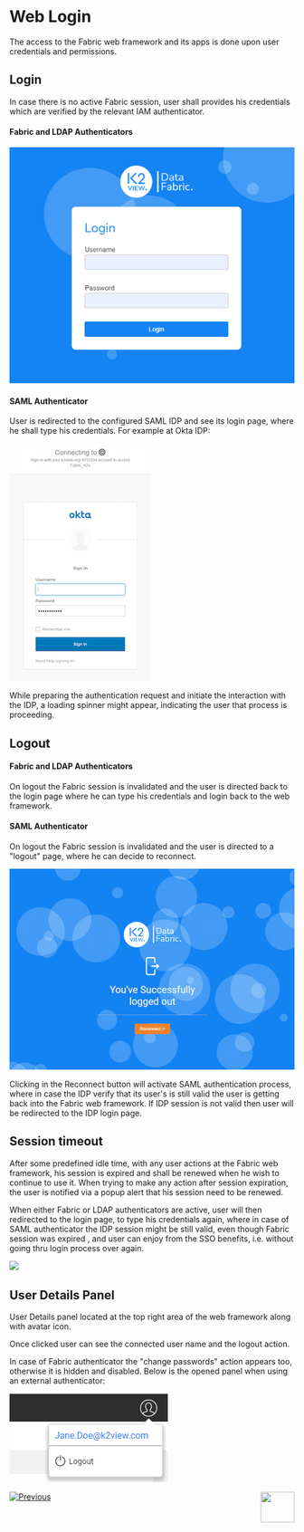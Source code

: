 # Web Login

The access to the Fabric web framework and its apps is done upon user credentials and permissions. 



## Login

In case there is no active Fabric session, user shall provides his credentials which are verified by the relevant IAM authenticator.

#### Fabric and LDAP Authenticators

<img src="/articles/26_fabric_security/images/12_login_fabric.png">

#### SAML Authenticator

User is redirected to the configured SAML IDP and see its login page, where he shall type his credentials. For example at Okta IDP:

<img src="/articles/26_fabric_security/images/12_okta_sso_login.jpg">

While preparing the authentication request and initiate the interaction with the IDP, a loading spinner might appear, indicating the user that process is proceeding.

## Logout

#### Fabric and LDAP Authenticators

On logout the Fabric session is invalidated and the user is directed back to the login page where he can type his credentials and login back to the web framework.

#### SAML Authenticator

On logout the Fabric session is invalidated and the user is directed to a "logout" page, where he can decide to reconnect.

<img src="/articles/26_fabric_security/images/12_sso_reconnect.jpg">

Clicking in the Reconnect button will activate SAML authentication process, where in case the IDP verify that its user's is still valid the user is getting back into the Fabric web framework. If IDP session is not valid then user will be redirected to the IDP login page.

## Session timeout

After some predefined idle time, with any user actions at the Fabric web framework, his session is expired and shall be renewed when he wish to continue to use it. When trying to make any action after session expiration, the user is notified via a popup alert that his session need to be renewed.

When either Fabric or LDAP authenticators are active, user will then redirected to the login page, to type his credentials again, where in case of SAML authenticator the IDP session might be still valid, even though Fabric session was expired , and user can enjoy from the SSO benefits, i.e. without going thru login process over again.

<img src="/articles/26_fabric_security/images/12_timeout_saml.png">

 

## User Details Panel

User Details panel located at the top right area of the web framework along with avatar icon.

Once clicked user can see the connected user name and the logout action.

In case of Fabric authenticator the "change passwords" action appears too, otherwise it is hidden and disabled. Below is the opened panel when using an external authenticator:

<img src="/articles/26_fabric_security/images/12_details_panel_ext.png">











[![Previous](/articles/images/Previous.png)](/articles/26_fabric_security/06_data_masking.md)[<img align="right" width="60" height="54" src="/articles/images/Next.png">](/articles/26_fabric_security/05_fabric_webservices_security.md)